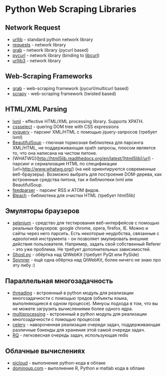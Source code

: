 # Python Web Scraping Libraries

## Network Request
* [urllib](https://docs.python.org/3.4/library/urllib.html?highlight=urllib#module-urllib) - standard python network library
* [requests](http://www.python-requests.org/) - network library
* [grab](http://github.com/lorien/grab) - network library (pycurl based)
* [pycurl](http://pycurl.sourceforge.net/) - network library (binding to [libcurl](http://curl.haxx.se/libcurl/))
* [urllib3](https://github.com/shazow/urllib3) - network library

## Web-Scraping Frameworks
* [grab](http://github.com/lorien/grab) - web-scraping framework (pycurl/multicurl based)
* [scrapy](http://scrapy.org/) - web-scraping framework (twisted based)

## HTML/XML Parsing
* [lxml](http://lxml.de) - effective HTML/XML processing library. Supports XPATH.
* [cssselect](https://pythonhosted.org/cssselect) - quering DOM tree with CSS expressions
* [pyquery](http://pythonhosted.org//pyquery/) - парсинг XML/HTML с помощью jquery-запросов (требует lxml)
* [BeautifulSoup](http://www.crummy.com/software/BeautifulSoup/bs4/doc/) - глючная тормозная библиотека для парсинга XML/HTML, не поддерживающая xpath запросы, плюсом является то, что она написана на чистом питоне.
* [WHATWG](http://html5lib.readthedocs.org/en/latest/]html5lib[/url] - парсинг и сериализация HTML по спецификации [url=http://www.whatwg.org/) (на неё ориентируются современные веб-браузеры). Возможно выбрать для построения DOM-дерева, как встроенные средства питона, так и библиотеки lxml или BeautifulSoup.
* [feedparser](http://pythonhosted.org/feedparser/) - парсинг RSS и ATOM фидов.
* [Bleach](http://bleach.readthedocs.org/en/latest/) - библиотека для очистки HTML (требует html5lib)

## Эмуляторы браузеров
* [selenium](http://selenium.googlecode.com/git/docs/api/py/api.html) - средство для тестирования веб-интерфейсов с помощью реальных браузеров: google chrome, opera, firefox, IE. Можно и сайты через него парсить. Есть некоторые неудобства, связанные с идеологией инструмента - он позволяет эмулировать внешние действия пользователя. Например, задать свой собственный Referer - это уже проблема. Не требует дополнительных зависимостей.
* [Ghost.py](http://carrerasrodrigo.github.io/Ghost.py/) - обёртка над QtWebKit (требует PyQt или PySide)
* [Spynner](https://github.com/makinacorpus/spynner) - ещё одна обёртка над QtWebKit, более ничего не знаю про эту либу :)

## Параллельная многозадачность
* [threading](http://docs.python.org/2.7/library/threading.html) - встроенный в python модуль для реализации многозадачности с помощью тредов (объекты языка, выполняющиеся в одном процессе). Минусы подхода в том, что вы не можете загрузить вычислениями более одного ядра.
* [multiprocessing](http://docs.python.org/2.7/library/multiprocessing.html) - встроенный в python модуль для реализации многозадачности с помощью процессов
* [celery](http://celery.readthedocs.org/en/latest/index.html) - навороченная реализация очереди задач, поддерживающая различные бэкенды для хранения этой самой очереди задач.
* [RQ](http://python-rq.org/docs/) - легковесная очередь задач, использующая redis

## Облачные вычислениях
* [picloud](http://docs.picloud.com/) - выполнение python-кода в облаке
* [dominoup.com](http://www.dominoup.com/) - выполнение R, Python и matlab кода в облаке
